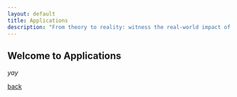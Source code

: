 ```yaml
---
layout: default
title: Applications
description: "From theory to reality: witness the real-world impact of NeRFs"
---
```


## Welcome to Applications

_yay_

[back](./)
